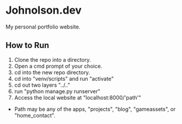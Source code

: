 # Johnolson.dev
My personal portfolio website.

## How to Run
1. Clone the repo into a directory.
2. Open a cmd prompt of your choice.
3. cd into the new repo directory.
4. cd into "venv/scripts" and run "activate"
5. cd out two layers "../.."
6. run "python manage.py runserver"
7. Access the local website at "localhost:8000/'path'"
* Path may be any of the apps, "projects", "blog", "gameassets", or "home_contact".
